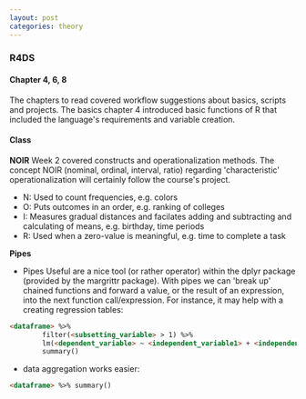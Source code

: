 ```yaml
---
layout: post
categories: theory
---
```

### R4DS
#### Chapter 4, 6, 8
The chapters to read covered workflow suggestions about basics, scripts and projects. 
The basics chapter 4 introduced basic functions of R that included the language's requirements and variable creation.

#### Class
**NOIR**
Week 2 covered constructs and operationalization methods. The concept NOIR  (nominal, ordinal, interval, ratio) regarding 'characteristic' operationalization will certainly follow the course's project. 

- N: Used to count frequencies, e.g. colors
- O: Puts outcomes in an order, e.g. ranking of colleges
- I: Measures gradual distances and facilates adding and subtracting and calculating of means, e.g. birthday, time periods
- R: Used when a zero-value is meaningful, e.g. time to complete a task

**Pipes**
- Pipes
Useful are a nice tool (or rather operator) within the dplyr package (provided by the margrittr package). With pipes we can 'break up' chained functions and forward a value, or the result of an expression, into the next function call/expression. For instance, it may help with a creating regression tables:
```html
<dataframe> %>%
        filter(<subsetting_variable> > 1) %>%
        lm(<dependent_variable> ~ <independent_variable1> + <independent_variable2>, data = .) %>%
        summary()
```
- data aggregation works easier:
 ```html
 <dataframe> %>% summary()
 ```



